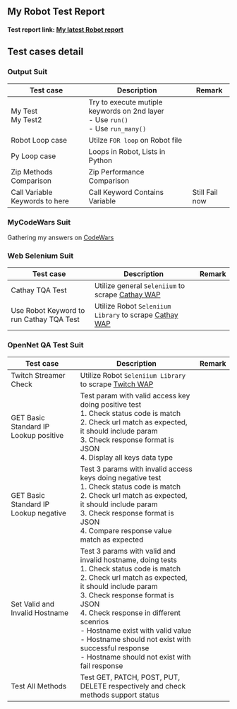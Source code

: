 ## My Robot Test Report

#### Test report link: [My latest Robot report](https://drive.google.com/file/d/1xgJCh-D8R-Z_lw0Ggqwsd2ufR3ZJcatk/view?usp=drive_link)

## Test cases detail

### Output Suit
|   Test case   | Description | Remark |
| ------------- | ------ | ------ |
|    My Test<br>My Test2   |    Try to execute mutiple keywords on 2nd layer<br>- Use `run()`<br>- Use `run_many()`    |        |
| Robot Loop case | Utilze `FOR loop` on Robot file |   |
| Py Loop case | Loops in Robot, Lists in Python |  |
|  Zip Methods Comparison |  Zip Performance Comparison |  |
|  Call Variable Keywords to here | Call Keyword Contains Variable | Still Fail now |


### MyCodeWars Suit
Gathering my answers on [CodeWars](https://www.codewars.com/dashboard)

### Web Selenium Suit

|   Test case   | Description | Remark |
| ------------- | ------ | ------ |
|    Cathay TQA Test   |    Utilize general `Seleniium` to scrape  [Cathay WAP](https://www.cathaybk.com.tw/cathaybk/)   |        |
|    Use Robot Keyword to run Cathay TQA Test  |    Utilize Robot `Seleniium Library` to scrape  [Cathay WAP](https://www.cathaybk.com.tw/cathaybk/)   |        |

### OpenNet QA Test Suit

|             Test case             | Description | Remark |
| -------------------------------------- | ------ | ------ |
| Twitch Streamer Check |   Utilize Robot `Seleniium Library` to scrape [Twitch WAP](https://m.twitch.tv/) |  |
|  GET Basic Standard IP Lookup positive |  Test param with valid access key doing positive test<br>1. Check status code is match<br>2. Check url match as expected, it should include param<br>3. Check response format is JSON<br>4. Display all keys data type     |        |
|  GET Basic Standard IP Lookup negative |  Test 3 params with invalid access keys doing negative test<br>1. Check status code is match<br>2. Check url match as expected, it should include param<br>3. Check response format is JSON<br>4. Compare response value match as expected  |        |
| Set Valid and Invalid Hostname  | Test 3 params with valid and invalid hostname, doing tests<br>1. Check status code is match<br>2. Check url match as expected, it should include param<br>3. Check response format is JSON<br>4. Check response in different scenrios<br>- Hostname exist with valid value<br>- Hostname should not exist with successful response<br>- Hostname should not exist with fail response |
| Test All Methods | Test GET, PATCH, POST, PUT, DELETE respectively and check methods support status |  |
